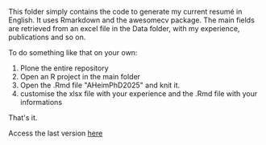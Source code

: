 This folder simply contains the code to generate my current resumé in English.
It uses Rmarkdown and the awesomecv package. The main fields are retrieved from an excel file in the Data folder,
with my experience, publications and so on.

To do something like that on your own: 
1) Plone the entire repository
2) Open an R project in the main folder
3) Open the .Rmd file "AHeimPhD2025" and knit it.
4) customise the xlsx file with your experience and the .Rmd file with your informations

That's it.


Access the last version [here](https://raw.githubusercontent.com/arthurheim/Data_DrivenResume/mainAHeimPhD2024En.pdf)
